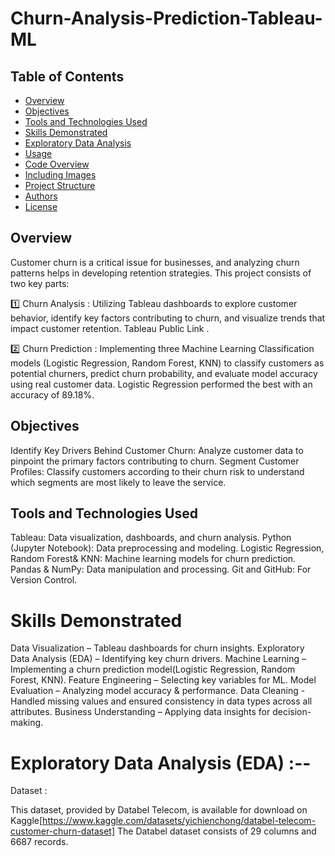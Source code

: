# Churn-Analysis-Prediction-Tableau-ML




## Table of Contents

- [Overview](#overview)
- [Objectives](#objectives)
- [Tools and Technologies Used](#tools)
- [Skills Demonstrated](#skills)
- [Exploratory Data Analysis](#eda)
- [Usage](#usage)
- [Code Overview](#code-overview)
- [Including Images](#including-images)
- [Project Structure](#project-structure)
- [Authors](#authors)
- [License](#license)



## Overview
Customer churn is a critical issue for businesses, and analyzing churn patterns helps in developing retention strategies. This project consists of two key parts:

1️⃣ Churn Analysis : Utilizing Tableau dashboards to explore customer behavior, identify key factors contributing to churn, and visualize trends that impact customer retention. Tableau Public Link .

2️⃣ Churn Prediction : Implementing three Machine Learning Classification models (Logistic Regression, Random Forest, KNN) to classify customers as potential churners, predict churn probability, and evaluate model accuracy using real customer data. Logistic Regression performed the best with an accuracy of 89.18%.

## Objectives

Identify Key Drivers Behind Customer Churn: Analyze customer data to pinpoint the primary factors contributing to churn.
Segment Customer Profiles: Classify customers according to their churn risk to understand which segments are most likely to leave the service.



## Tools and Technologies Used

Tableau: Data visualization, dashboards, and churn analysis.
Python (Jupyter Notebook): Data preprocessing and modeling.
Logistic Regression, Random Forest& KNN: Machine learning models for churn prediction.
Pandas & NumPy: Data manipulation and processing.
Git and GitHub: For Version Control.



# Skills Demonstrated

Data Visualization – Tableau dashboards for churn insights.
Exploratory Data Analysis (EDA) – Identifying key churn drivers.
Machine Learning – Implementing a churn prediction model(Logistic Regression, Random Forest, KNN).
Feature Engineering – Selecting key variables for ML.
Model Evaluation – Analyzing model accuracy & performance.
Data Cleaning - Handled missing values and ensured consistency in data types across all attributes.
Business Understanding – Applying data insights for decision-making.


# Exploratory Data Analysis (EDA) :--

Dataset :

This dataset, provided by Databel Telecom, is available for download on Kaggle[https://www.kaggle.com/datasets/yichienchong/databel-telecom-customer-churn-dataset]
The Databel dataset consists of 29 columns and 6687 records.
